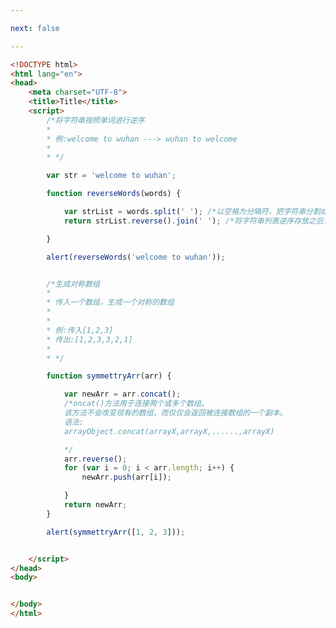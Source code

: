 ```yaml
---

next: false

---
```




<BlogInfo id="250" title="44.将字符串按照单词进行逆序" author="白日梦想猿" pv=0 read_times=0 pre_cost_time="0分58秒" category="js学习" tag_list="['js学习']" create_time="2020.08.31 20:31:23" update_time="2020.08.31 20:55:49" />

```html
<!DOCTYPE html>
<html lang="en">
<head>
    <meta charset="UTF-8">
    <title>Title</title>
    <script>
        /*将字符串按照单词进行逆序
        *
        * 例:welcome to wuhan ---> wuhan to welcome
        *
        * */

        var str = 'welcome to wuhan';

        function reverseWords(words) {

            var strList = words.split(' '); /*以空格为分隔符，把字符串分割成一个一个的单词存放在列表中*/
            return strList.reverse().join(' '); /*将字符串列表逆序存放之后，用空格符连接成一个字符*/

        }

        alert(reverseWords('welcome to wuhan'));


        /*生成对称数组
        * 
        * 传入一个数组，生成一个对称的数组
        *
        * 
        * 例:传入[1,2,3]
        * 传出:[1,2,3,3,2,1]
        * 
        * */

        function symmettryArr(arr) {

            var newArr = arr.concat();
            /*oncat()方法用于连接两个或多个数组。
            该方法不会改变现有的数组，而仅仅会返回被连接数组的一个副本。
            语法:
            arrayObject.concat(arrayX,arrayX,......,arrayX)

            */
            arr.reverse();
            for (var i = 0; i < arr.length; i++) {
                newArr.push(arr[i]);

            }
            return newArr;
        }

        alert(symmettryArr([1, 2, 3]));


    </script>
</head>
<body>


</body>
</html>
```



<ActionBox />

